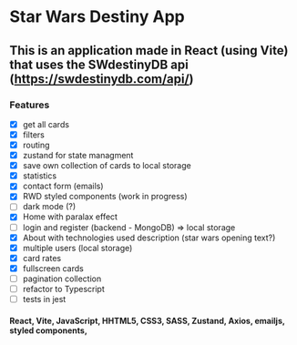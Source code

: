 # Star Wars Destiny App

## This is an application made in React (using Vite) that uses the SWdestinyDB api (https://swdestinydb.com/api/)

### Features

- [x] get all cards
- [x] filters
- [x] routing
- [x] zustand for state managment
- [x] save own collection of cards to local storage
- [x] statistics
- [x] contact form (emails)
- [x] RWD styled components (work in progress)
- [ ] dark mode (?)
- [x] Home with paralax effect
- [ ] login and register (backend - MongoDB) => local storage
- [x] About with technologies used description (star wars opening text?)
- [x] multiple users (local storage)
- [x] card rates
- [x] fullscreen cards
- [ ] pagination collection
- [ ] refactor to Typescript
- [ ] tests in jest

#### React, Vite, JavaScript, HHTML5, CSS3, SASS, Zustand, Axios, emailjs, styled components,

